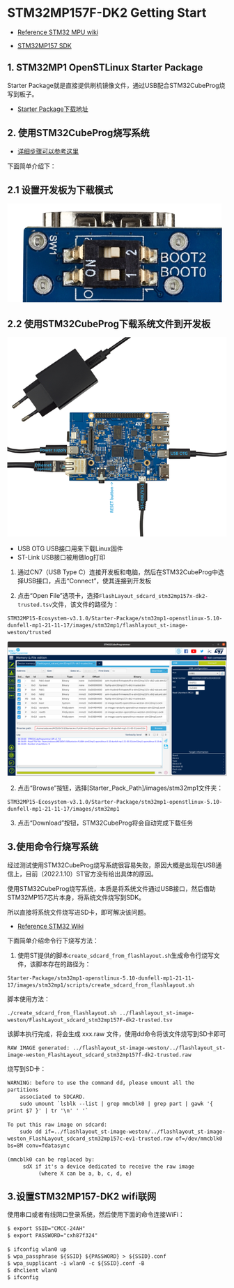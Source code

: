 # STM32MP157F-DK2 Getting Start

* [Reference STM32 MPU wiki](https://wiki.stmicroelectronics.cn/stm32mpu/wiki/Main_Page)

* [STM32MP157 SDK](https://www.st.com/en/embedded-software/stm32-mpu-openstlinux-distribution.html)

## 1. STM32MP1 OpenSTLinux Starter Package

Starter Package就是直接提供刷机镜像文件，通过USB配合STM32CubeProg烧写到板子。

* [Starter Package下载地址](https://www.st.com/content/my_st_com/en/products/embedded-software/mcu-mpu-embedded-software/stm32-embedded-software/stm32-mpu-openstlinux-distribution/stm32mp1starter.license=1640785070785.product=STM32MP15Starter.version=3.1.0.html)

## 2. 使用STM32CubeProg烧写系统

* [详细步骤可以参考这里](https://wiki.stmicroelectronics.cn/stm32mpu/wiki/Getting_started/STM32MP1_boards/STM32MP157x-DK2/Let%27s_start/Populate_the_target_and_boot_the_image)

下面简单介绍下：

## 2.1 设置开发板为下载模式
![](./img/STM32MP157C-DK2_jumper_flash.jpg)

## 2.2 使用STM32CubeProg下载系统文件到开发板

![](./img/STM32MP157C-DK2_with_power_stlink_flasher_ethernet.png)

* USB OTG USB接口用来下载Linux固件
* ST-Link USB接口被用做log打印

1. 通过CN7（USB Type C）连接开发板和电脑，然后在STM32CubeProg中选择USB接口，点击“Connect”，使其连接到开发板

2. 点击“Open File”选项卡，选择```FlashLayout_sdcard_stm32mp157x-dk2-trusted.tsv```文件，该文件的路径为：

```
STM32MP15-Ecosystem-v3.1.0/Starter-Package/stm32mp1-openstlinux-5.10-dunfell-mp1-21-11-17/images/stm32mp1/flashlayout_st-image-weston/trusted
```
![](img/STM32CubePro_DK2_TSV_and_Binary.png)

2. 点击“Browse”按钮，选择[Starter_Pack_Path]/images/stm32mp1文件夹：

```
STM32MP15-Ecosystem-v3.1.0/Starter-Package/stm32mp1-openstlinux-5.10-dunfell-mp1-21-11-17/images/stm32mp1
```
3. 点击“Download”按钮，STM32CubeProg将会自动完成下载任务

## 3.使用命令行烧写系统

经过测试使用STM32CubeProg烧写系统很容易失败，原因大概是出现在USB通信上，目前（2022.1.10）ST官方没有给出具体的原因。

使用STM32CubeProg烧写系统，本质是将系统文件通过USB接口，然后借助STM32MP157芯片本身，将系统文件烧写到SDK。

所以直接将系统文件烧写进SD卡，即可解决该问题。

* [Reference STM32 Wiki](https://wiki.st.com/stm32mpu/wiki/How_to_populate_the_SD_card_with_dd_command)

下面简单介绍命令行下烧写方法：

1. 使用ST提供的脚本```create_sdcard_from_flashlayout.sh```生成命令行烧写文件，该脚本存在的路径为：

```
Starter-Package/stm32mp1-openstlinux-5.10-dunfell-mp1-21-11-17/images/stm32mp1/scripts/create_sdcard_from_flashlayout.sh
```

脚本使用方法：

```
./create_sdcard_from_flashlayout.sh ../flashlayout_st-image-weston/FlashLayout_sdcard_stm32mp157F-dk2-trusted.tsv 
```

该脚本执行完成，将会生成 xxx.raw 文件，使用dd命令将该文件烧写到SD卡即可

```
RAW IMAGE generated: ../flashlayout_st-image-weston/../flashlayout_st-image-weston_FlashLayout_sdcard_stm32mp157f-dk2-trusted.raw
```

烧写到SD卡：

```
WARNING: before to use the command dd, please umount all the partitions
	associated to SDCARD.
    sudo umount `lsblk --list | grep mmcblk0 | grep part | gawk '{ print $7 }' | tr '\n' ' '`

To put this raw image on sdcard:
    sudo dd if=../flashlayout_st-image-weston/../flashlayout_st-image-weston_FlashLayout_sdcard_stm32mp157c-ev1-trusted.raw of=/dev/mmcblk0 bs=8M conv=fdatasync

(mmcblk0 can be replaced by:
     sdX if it's a device dedicated to receive the raw image 
          (where X can be a, b, c, d, e)
```


## 3.设置STM32MP157-DK2 wifi联网

使用串口或者有线网口登录系统，然后使用下面的命令连接WiFi：

```
$ export SSID="CMCC-24AH"
$ export PASSWORD="cxh87f324"

$ ifconfig wlan0 up
$ wpa_passphrase ${SSID} ${PASSWORD} > ${SSID}.conf
$ wpa_supplicant -i wlan0 -c ${SSID}.conf -B
$ dhclient wlan0
$ ifconfig
```

